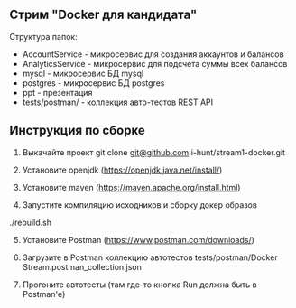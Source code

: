 ## Стрим "Docker для кандидата"

Структура папок:
* AccountService - микросервис для создания аккаунтов и балансов
* AnalyticsService - микросервис для подсчета суммы всех балансов
* mysql - микросервис БД mysql
* postgres - микросервис БД postgres
* ppt - презентация
* tests/postman/ - коллекция авто-тестов REST API


## Инструкция по сборке
1. Выкачайте проект
git clone git@github.com:i-hunt/stream1-docker.git

2. Установите openjdk (https://openjdk.java.net/install/)

3. Установите maven (https://maven.apache.org/install.html)

4. Запустите компиляцию исходников и сборку докер образов

./rebuild.sh


5. Установите Postman (https://www.postman.com/downloads/)

6. Загрузите в Postman коллекцию автотестов tests/postman/Docker Stream.postman_collection.json

7. Прогоните  автотесты (там где-то кнопка Run должна быть в Postman'е)

